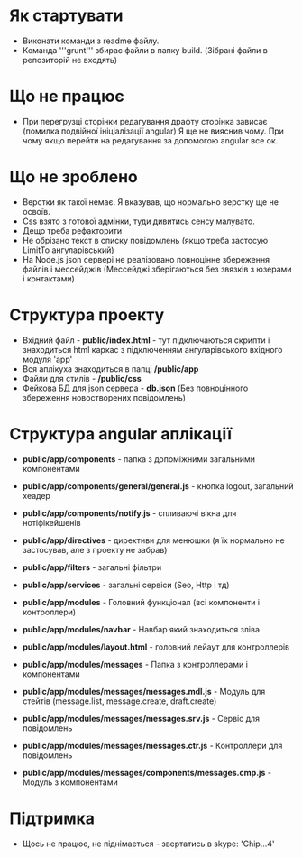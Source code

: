 
# Як стартувати
* Виконати команди з readme файлу.
* Команда '''grunt''' збирає файли в папку build. (Зібрані файли в репозиторій не входять)

# Що не працює
 * При перегрузці сторінки редагування драфту сторінка зависає (помилка подвійної ініціалізації angular)
 Я ще не вияснив чому. При чому якщо перейти на редагування за допомогою angular все ок.
 
 # Що не зроблено
 * Верстки як такої немає. Я вказував, що нормально верстку ще не освоїв.
 * Css взято з готової адмінки, туди дивитись сенсу малувато.
 * Дещо треба рефакторити
 * Не обрізано текст в списку повідомлень (якщо треба застосую LimitTo ангуларівський)
 * На Node.js json сервері не реалізовано повноцінне збереження файлів і мессейджів (Мессейджі зберігаються без звязків з юзерами і контактами)
 
 # Структура проекту
 * Вхідний файл - **public/index.html** - тут підключаються скрипти і знаходиться html каркас з підключенням ангуларівського вхідного модуля 'app'
 * Вся аплікуха знаходиться в папці **/public/app**
 * Файли для стилів - **/public/css**
 * Фейкова БД для json сервера - **db.json** (Без повноцінного збереження новостворених повідомлень)
 
 # Структура angular аплікації
* **public/app/components** - папка з допоміжними загальними компонентами
* **public/app/components/general/general.js** - кнопка logout, загальний хеадер
* **public/app/components/notify.js** - спливаючі вікна для нотіфікейшенів
* **public/app/directives** - директиви для менюшки (я їх нормально не застосував, але з проекту не забрав)
* **public/app/filters** - загальні фільтри
* **public/app/services** - загальні сервіси (Seo, Http і тд)
* **public/app/modules** - Головний функціонал (всі компоненти і контроллери)

* **public/app/modules/navbar** - Навбар який знаходиться зліва
* **public/app/modules/layout.html** - головний лейаут для контроллерів

* **public/app/modules/messages** - Папка з контроллерами і компонентами
* **public/app/modules/messages/messages.mdl.js** - Модуль для стейтів (message.list, message.create, draft.create)
* **public/app/modules/messages/messages.srv.js** - Сервіс для повідомлень
* **public/app/modules/messages/messages.ctr.js** - Контроллери для повідомлень
* **public/app/modules/messages/components/messages.cmp.js** - Модуль з компонентами

# Підтримка
* Щось не працює, не піднімається - звертатись в skype: 'Chip...4'